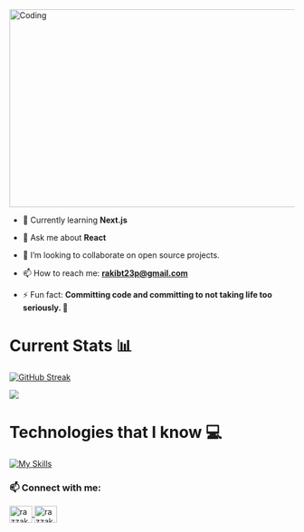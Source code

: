 <img align="center" alt="Coding" width="1280" height="350" src="https://i.ibb.co/XX79wSN/Screenshot-2023-12-09-153304.png">

- 🌱 Currently learning **Next.js**

- 💬 Ask me about **React**
- 👯 I’m looking to collaborate on open source projects.
- 📫 How to reach me: **rakibt23p@gmail.com**

- ⚡ Fun fact: **Committing code and committing to not taking life too seriously. 🤪**

# Current Stats 📊

[![GitHub Streak](https://github-readme-streak-stats.herokuapp.com?user=iamRazzakk&theme=yellowdark)](https://git.io/streak-stats)

![](http://github-profile-summary-cards.vercel.app/api/cards/profile-details?username=iamRazzakk&theme=yeblu)

# Technologies that I know 💻

[![My Skills](https://skillicons.dev/icons?i=html,css,tailwind,js,react,express,mongodb,firebase,nodejs,nextjs)](https://skillicons.dev)

<h3 align="left">📫 Connect with me:</h3>

<p align="">
  <a href="https://www.linkedin.com/in/razzak392/" target="_blank">
    <img align="center" src="https://raw.githubusercontent.com/rahuldkjain/github-profile-readme-generator/master/src/images/icons/Social/linked-in-alt.svg" alt="razzak" height="30" width="40" />
  </a>
  <a href="mailto:rakibt23p@gmail.com" target="_blank">
    <img align="center" src="https://ssl.gstatic.com/ui/v1/icons/mail/rfr/logo_gmail_lockup_dark_1x_r5.png" alt="razzak" height="30" width="40" />
  </a>
</p>
